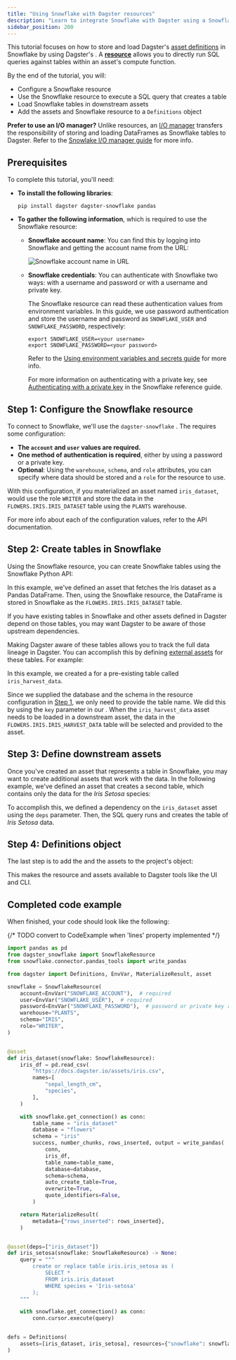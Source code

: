 ```yaml
---
title: "Using Snowflake with Dagster resources"
description: "Learn to integrate Snowflake with Dagster using a Snowflake resource."
sidebar_position: 200
---
```


This tutorial focuses on how to store and load Dagster's [asset definitions](/guides/build/assets/defining-assets) in Snowflake by using Dagster's <PyObject section="libraries" object="SnowflakeResource" module="dagster_snowflake" />. A [**resource**](/guides/build/external-resources/) allows you to directly run SQL queries against tables within an asset's compute function.

By the end of the tutorial, you will:

- Configure a Snowflake resource
- Use the Snowflake resource to execute a SQL query that creates a table
- Load Snowflake tables in downstream assets
- Add the assets and Snowflake resource to a `Definitions` object

**Prefer to use an I/O manager?** Unlike resources, an [I/O manager](/guides/build/io-managers/) transfers the responsibility of storing and loading DataFrames as Snowflake tables to Dagster. Refer to the [Snowlake I/O manager guide](using-snowflake-with-dagster-io-managers) for more info.

## Prerequisites

To complete this tutorial, you'll need:

- **To install the following libraries**:

  ```shell
  pip install dagster dagster-snowflake pandas
  ```

- **To gather the following information**, which is required to use the Snowflake resource:

  - **Snowflake account name**: You can find this by logging into Snowflake and getting the account name from the URL:
    
    ![Snowflake account name in URL](/images/integrations/snowflake/snowflake-account.png)

  - **Snowflake credentials**: You can authenticate with Snowflake two ways: with a username and password or with a username and private key.

    The Snowflake resource can read these authentication values from environment variables. In this guide, we use password authentication and store the username and password as `SNOWFLAKE_USER` and `SNOWFLAKE_PASSWORD`, respectively:

    ```shell
    export SNOWFLAKE_USER=<your username>
    export SNOWFLAKE_PASSWORD=<your password>
    ```

    Refer to the [Using environment variables and secrets guide](/guides/deploy/using-environment-variables-and-secrets) for more info.

    For more information on authenticating with a private key, see [Authenticating with a private key](reference#authenticating-using-a-private-key) in the Snowflake reference guide.


## Step 1: Configure the Snowflake resource

To connect to Snowflake, we'll use the `dagster-snowflake` <PyObject section="libraries" object="SnowflakeResource" module="dagster_snowflake" />. The <PyObject section="libraries" object="SnowflakeResource" module="dagster_snowflake" /> requires some configuration:

- **The `account` and `user` values are required.**
- **One method of authentication is required**, either by using a password or a private key.
- **Optional**: Using the `warehouse`, `schema`, and `role` attributes, you can specify where data should be stored and a `role` for the resource to use.

<CodeExample path="docs_snippets/docs_snippets/integrations/snowflake/resource_tutorial/full_example.py" startAfter="start_config" endBefore="end_config" />

With this configuration, if you materialized an asset named `iris_dataset`, <PyObject section="libraries" object="SnowflakeResource" module="dagster_snowflake" /> would use the role `WRITER` and store the data in the `FLOWERS.IRIS.IRIS_DATASET` table using the `PLANTS` warehouse.

For more info about each of the configuration values, refer to the <PyObject section="libraries" module="dagster_snowflake" object="SnowflakeResource" /> API documentation.

## Step 2: Create tables in Snowflake

<Tabs>
<TabItem value="Create tables in Snowflake from Dagster assets">

Using the Snowflake resource, you can create Snowflake tables using the Snowflake Python API:

<CodeExample path="docs_snippets/docs_snippets/integrations/snowflake/resource_tutorial/full_example.py" startAfter="start_asset" endBefore="end_asset" />

In this example, we've defined an asset that fetches the Iris dataset as a Pandas DataFrame. Then, using the Snowflake resource, the DataFrame is stored in Snowflake as the `FLOWERS.IRIS.IRIS_DATASET` table.

</TabItem>
<TabItem value="Make existing tables available in Dagster">

If you have existing tables in Snowflake and other assets defined in Dagster depend on those tables, you may want Dagster to be aware of those upstream dependencies.

Making Dagster aware of these tables allows you to track the full data lineage in Dagster. You can accomplish this by defining [external assets](/guides/build/assets/external-assets) for these tables. For example:

<CodeExample path="docs_snippets/docs_snippets/integrations/snowflake/source_asset.py" />

In this example, we created a <PyObject section="assets" module="dagster" object="AssetSpec" /> for a pre-existing table called `iris_harvest_data`.

Since we supplied the database and the schema in the resource configuration in [Step 1](#step-1-configure-the-snowflake-resource), we only need to provide the table name. We did this by using the `key` parameter in our <PyObject section="assets" module="dagster" object="AssetSpec" />. When the `iris_harvest_data` asset needs to be loaded in a downstream asset, the data in the `FLOWERS.IRIS.IRIS_HARVEST_DATA` table will be selected and provided to the asset.

</TabItem>
</Tabs>

## Step 3: Define downstream assets

Once you've created an asset that represents a table in Snowflake, you may want to create additional assets that work with the data. In the following example, we've defined an asset that creates a second table, which contains only the data for the _Iris Setosa_ species:

<CodeExample path="docs_snippets/docs_snippets/integrations/snowflake/resource_tutorial/full_example.py" startAfter="start_downstream" endBefore="end_downstream" />

To accomplish this, we defined a dependency on the `iris_dataset` asset using the `deps` parameter. Then, the SQL query runs and creates the table of _Iris Setosa_ data.

## Step 4: Definitions object

The last step is to add the <PyObject section="libraries" object="SnowflakeResource" module="dagster_snowflake" /> and the assets to the project's <PyObject section="definitions" module="dagster" object="Definitions" /> object:

<CodeExample path="docs_snippets/docs_snippets/integrations/snowflake/resource_tutorial/full_example.py" startAfter="start_definitions" endBefore="end_definitions" />

This makes the resource and assets available to Dagster tools like the UI and CLI.

## Completed code example

When finished, your code should look like the following:

{/* TODO convert to CodeExample when 'lines' property implemented */}
```python file=docs_snippets/docs_snippets/integrations/snowflake/resource_tutorial/full_example.py lines=1,4-16,27-58,67-80,86-88
import pandas as pd
from dagster_snowflake import SnowflakeResource
from snowflake.connector.pandas_tools import write_pandas

from dagster import Definitions, EnvVar, MaterializeResult, asset

snowflake = SnowflakeResource(
    account=EnvVar("SNOWFLAKE_ACCOUNT"),  # required
    user=EnvVar("SNOWFLAKE_USER"),  # required
    password=EnvVar("SNOWFLAKE_PASSWORD"),  # password or private key required
    warehouse="PLANTS",
    schema="IRIS",
    role="WRITER",
)


@asset
def iris_dataset(snowflake: SnowflakeResource):
    iris_df = pd.read_csv(
        "https://docs.dagster.io/assets/iris.csv",
        names=[
            "sepal_length_cm",
            "species",
        ],
    )

    with snowflake.get_connection() as conn:
        table_name = "iris_dataset"
        database = "flowers"
        schema = "iris"
        success, number_chunks, rows_inserted, output = write_pandas(
            conn,
            iris_df,
            table_name=table_name,
            database=database,
            schema=schema,
            auto_create_table=True,
            overwrite=True,
            quote_identifiers=False,
        )

    return MaterializeResult(
        metadata={"rows_inserted": rows_inserted},
    )


@asset(deps=["iris_dataset"])
def iris_setosa(snowflake: SnowflakeResource) -> None:
    query = """
        create or replace table iris.iris_setosa as (
            SELECT *
            FROM iris.iris_dataset
            WHERE species = 'Iris-setosa'
        );
    """

    with snowflake.get_connection() as conn:
        conn.cursor.execute(query)


defs = Definitions(
    assets=[iris_dataset, iris_setosa], resources={"snowflake": snowflake}
)
```
